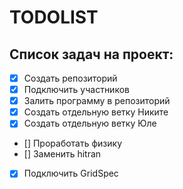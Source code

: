 # TODOLIST
## Список задач на проект:
- [x] Создать репозиторий
- [x] Подключить участников
- [x] Залить программу в репозиторий
- [x] Создать отдельную ветку Никите
- [x] Создать отдельную ветку Юле
- [] Проработать физику 
- [] Заменить hitran
- [x] Подключить GridSpec